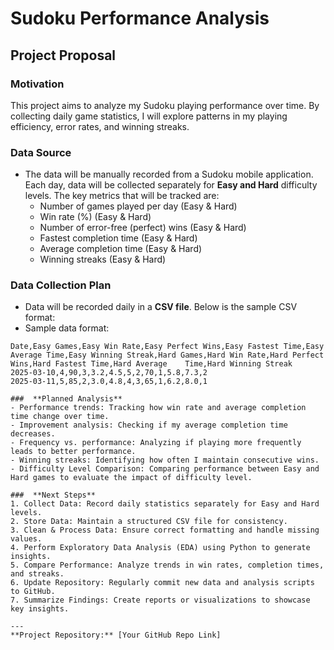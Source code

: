 # Sudoku Performance Analysis

## Project Proposal

### **Motivation**  
This project aims to analyze my Sudoku playing performance over time. By collecting daily game statistics, I will explore patterns in my playing efficiency, error rates, and winning streaks.

###  **Data Source**  
- The data will be manually recorded from a Sudoku mobile application. Each day, data will be collected separately for **Easy and Hard** difficulty levels. The key metrics that will be tracked are:  
  - Number of games played per day (Easy & Hard)  
  - Win rate (%) (Easy & Hard)  
  - Number of error-free (perfect) wins (Easy & Hard)  
  - Fastest completion time (Easy & Hard)  
  - Average completion time (Easy & Hard)  
  - Winning streaks (Easy & Hard)  

###  **Data Collection Plan**  
- Data will be recorded daily in a **CSV file**. Below is the sample CSV format:    
- Sample data format:  

 ````csv
 Date,Easy Games,Easy Win Rate,Easy Perfect Wins,Easy Fastest Time,Easy Average Time,Easy Winning Streak,Hard Games,Hard Win Rate,Hard Perfect Wins,Hard Fastest Time,Hard Average    Time,Hard Winning Streak
 2025-03-10,4,90,3,3.2,4.5,5,2,70,1,5.8,7.3,2
 2025-03-11,5,85,2,3.0,4.8,4,3,65,1,6.2,8.0,1

###  **Planned Analysis**  
- Performance trends: Tracking how win rate and average completion time change over time.  
- Improvement analysis: Checking if my average completion time decreases.  
- Frequency vs. performance: Analyzing if playing more frequently leads to better performance.  
- Winning streaks: Identifying how often I maintain consecutive wins.
- Difficulty Level Comparison: Comparing performance between Easy and Hard games to evaluate the impact of difficulty level.

###  **Next Steps**  
1. Collect Data: Record daily statistics separately for Easy and Hard levels.
2. Store Data: Maintain a structured CSV file for consistency. 
3. Clean & Process Data: Ensure correct formatting and handle missing values.  
4. Perform Exploratory Data Analysis (EDA) using Python to generate insights.
5. Compare Performance: Analyze trends in win rates, completion times, and streaks.
6. Update Repository: Regularly commit new data and analysis scripts to GitHub.
7. Summarize Findings: Create reports or visualizations to showcase key insights.

---
 **Project Repository:** [Your GitHub Repo Link]
